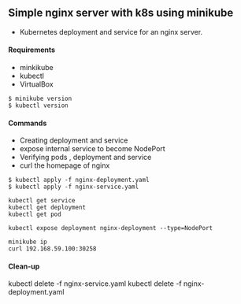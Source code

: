 ## Simple nginx server with k8s using minikube
- Kubernetes deployment and service for an nginx server.
#### Requirements 
- minkikube
- kubectl 
- VirtualBox
```
$ minikube version
$ kubectl version 
```
#### Commands

- Creating deployment and service 
- expose internal service to become NodePort 
- Verifying pods , deployment and service
- curl the homepage of nginx 


```
$ kubectl apply -f nginx-deployment.yaml
$ kubectl apply -f nginx-service.yaml

kubectl get service 
kubectl get deployment
kubectl get pod

kubectl expose deployment nginx-deployment --type=NodePort

minikube ip
curl 192.168.59.100:30258
```



#### Clean-up

kubectl delete -f nginx-service.yaml
kubectl delete -f nginx-deployment.yaml

